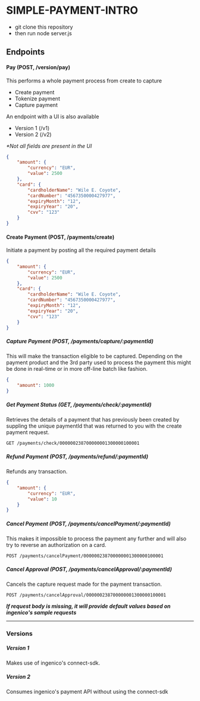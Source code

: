 # SIMPLE-PAYMENT-INTRO
- git clone this repository
- then run node server.js

## Endpoints

#### Pay (POST, /version/pay)
This performs a whole payment process from create to capture
- Create payment
- Tokenize payment
- Capture payment

An endpoint with a UI is also available
- Version 1 (/v1)
- Version 2 (/v2)

_*Not all fields are present in the UI_

```json
{
    "amount": {
        "currency": "EUR",
        "value": 2500
    },
    "card": {
        "cardholderName": "Wile E. Coyote",
        "cardNumber": "4567350000427977",
        "expiryMonth": "12",
        "expiryYear": "20",
        "cvv": "123"
    }
}
```

#### Create Payment (POST, /payments/create)
Initiate a payment by posting all the required payment details
```json
{
    "amount": {
        "currency": "EUR",
        "value": 2500
    },
    "card": {
        "cardholderName": "Wile E. Coyote",
        "cardNumber": "4567350000427977",
        "expiryMonth": "12",
        "expiryYear": "20",
        "cvv": "123"
    }
}
```

##### Capture Payment (POST, /payments/capture/:paymentId)
This will make the transaction eligible to be captured. Depending on the payment product and the 3rd party used to process the payment this might be done in real-time or in more off-line batch like fashion.
```json
{
    "amount": 1000
}
```

##### Get Payment Status (GET, /payments/check/:paymentId)
Retrieves the details of a payment that has previously been created by suppling the unique paymentId that was returned to you with the create payment request.
```
GET /payments/check/000000238700000001300000100001
```

##### Refund Payment (POST, /payments/refund/:paymentId)
Refunds any transaction.
```json
{
    "amount": {
        "currency": "EUR",
        "value": 10
    }
}
```

##### Cancel Payment (POST, /payments/cancelPayment/:paymentId)
This makes it impossible to process the payment any further and will also try to reverse an authorization on a card.
```
POST /payments/cancelPayment/000000238700000001300000100001
```

##### Cancel Approval (POST, /payments/cancelApproval/:paymentId)
Cancels the capture request made for the payment transaction.
```
POST /payments/cancelApproval/000000238700000001300000100001
```

**_If request body is missing, it will provide default values based on ingenico's sample requests_**

---
### Versions

##### Version 1
Makes use of ingenico's connect-sdk.

##### Version 2
Consumes ingenico's payment API without using the connect-sdk
